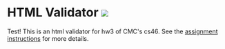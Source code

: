 # HTML Validator ![](https://api.travis-ci.com/studentsimon/html_validator.svg?branch=master)

Test! This is an html validator for hw3 of CMC's cs46.
See the [assignment instructions](https://github.com/mikeizbicki/cmc-csci046/tree/master/hw3) for more details.
